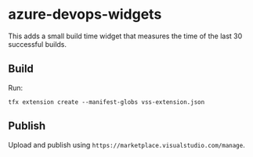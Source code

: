# azure-devops-widgets

This adds a small build time widget that measures the time of the last 30 successful builds.

## Build

Run:
```
tfx extension create --manifest-globs vss-extension.json
```

## Publish

Upload and publish using `https://marketplace.visualstudio.com/manage`.